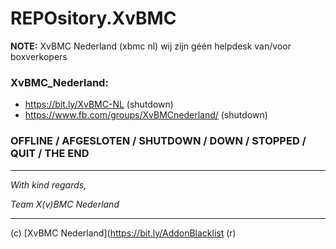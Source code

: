 # REPOsitory.XvBMC
 
**NOTE:** XvBMC Nederland (xbmc nl) wij zijn géén helpdesk van/voor boxverkopers
 
  
   
### XvBMC_Nederland: 
* https://bit.ly/XvBMC-NL (shutdown)
* https://www.fb.com/groups/XvBMCnederland/ (shutdown)
 
### OFFLINE / AFGESLOTEN / SHUTDOWN / DOWN / STOPPED / QUIT / THE END 
 
----------
 
*With kind regards,*
 
*Team X(v)BMC Nederland*
 
----------
 
(c) [XvBMC Nederland](https://bit.ly/AddonBlacklist (r)